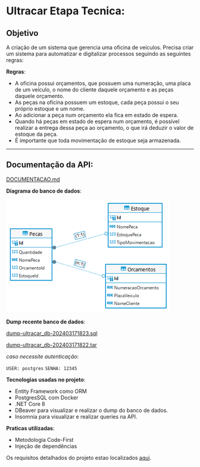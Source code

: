 # Ultracar Etapa Tecnica:

## Objetivo

A criação de um sistema que gerencia uma oficina de veículos.
Precisa criar um sistema para automatizar e digitalizar processos seguindo as seguintes regras:

**Regras**:

* A oficina possui orçamentos, que possuem uma numeração, uma placa de um veículo, o nome do cliente daquele orçamento e as peças daquele orçamento.
* As peças na oficina possuem um estoque, cada peça possui o seu próprio estoque e um nome.
* Ao adicionar a peça num orçamento ela fica em estado de espera.
* Quando há peças em estado de espera num orçamento, é possível realizar a entrega dessa peça ao orçamento, o que irá deduzir o valor de estoque da peça.
* É importante que toda movimentação de estoque seja armazenada.
---

## Documentação da API:

[DOCUMENTACAO.md](DOCUMENTACAO.md)

**Diagrama do banco de dados**:

![diagrama-ultracar-db](/Repo/ultracar_db_diagram.png)

**Dump recente banco de dados**:

[dump-ultracar_db-202403171823.sql](/Repo/dump-ultracar_db-202403171823.sql)

[dump-ultracar_db-202403171822.tar](/Repo/dump-ultracar_db-202403171822.tar)

_caso necessite autenticação_:

 `USER: postgres` 
 `SENHA: 12345`

**Tecnologias usadas no projeto**:

* Entity Framework como ORM
* PostgresSQL com Docker
* .NET Core 8
* DBeaver para visualizar e realizar o dump do banco de dados.
* Insomnia para visualizar e realizar queries na API.

**Praticas utilizadas**:

* Metodologia Code-First
* Injeção de dependências

Os requisitos detalhados do projeto estao localizados [aqui](/Repo/REQUISITOS.md).
